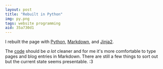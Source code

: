 ```yaml
---
layout: post
title: "Rebuilt in Python"
img: py.png
tags: website programming
aid: 35a730d1
---
```


I rebuilt the page with [Python](https://www.python.org/), [Markdown](http://daringfireball.net/projects/markdown/), and [Jinja2](http://jinja.pocoo.org/docs/dev/).

The [code](https://github.com/IllDepence/sirtetris.com) should be *a lot* cleaner and for me it's more comfortable to type pages and blog entries in Markdown. There are still a few things to sort out but the current state seems presentable. :3